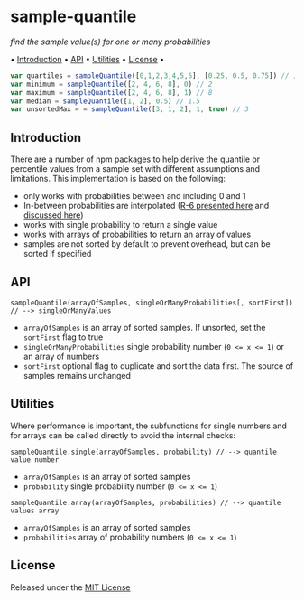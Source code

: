 <!-- markdownlint-disable MD004 MD007 MD010 MD041	MD022 MD024	MD032 MD036 -->
# sample-quantile

*find the sample value(s) for one or many probabilities*

• [Introduction](#Introduction) • [API](#API) • [Utilities](#Utilities) • [License](#license) •

```javascript
var quartiles = sampleQuantile([0,1,2,3,4,5,6], [0.25, 0.5, 0.75]) // [1,3,5]
var minimum = sampleQuantile([2, 4, 6, 8], 0) // 2
var maximum = sampleQuantile([2, 4, 6, 8], 1) // 8
var median = sampleQuantile([1, 2], 0.5) // 1.5
var unsortedMax = = sampleQuantile([3, 1, 2], 1, true) // 3
```

## Introduction

There are a number of npm packages to help derive the quantile or percentile values from a sample set with different assumptions and limitations.
This implementation is based on the following:
* only works with probabilities between and including 0 and 1
* In-between probabilities are interpolated ([R-6 presented here](http://en.wikipedia.org/wiki/Quantile) and [discussed here](https://en.wikipedia.org/wiki/Talk:Quantile))
* works with single probability to return a single value
* works with arrays of probabilities to return an array of values
* samples are not sorted by default to prevent overhead, but can be sorted if specified

## API

`sampleQuantile(arrayOfSamples, singleOrManyProbabilities[, sortFirst]) // --> singleOrManyValues`

* `arrayOfSamples` is an array of sorted samples. If unsorted, set the `sortFirst` flag to true
* `singleOrManyProbabilities` single probability number (`0 <= x <= 1`) or an array of numbers
* `sortFirst` optional flag to duplicate and sort the data first. The source of samples remains unchanged

## Utilities

Where performance is important, the subfunctions for single numbers and for arrays can be called directly to avoid the internal checks:

`sampleQuantile.single(arrayOfSamples, probability) // --> quantile value number`

* `arrayOfSamples` is an array of sorted samples
* `probability` single probability number (`0 <= x <= 1`)

`sampleQuantile.array(arrayOfSamples, probabilities) // --> quantile values array`

* `arrayOfSamples` is an array of sorted samples
* `probabilities` array of probability numbers (`0 <= x <= 1`)


## License

Released under the [MIT License](http://www.opensource.org/licenses/MIT)
